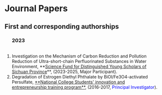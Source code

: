 # Journal Papers    

## First and corresponding authorships    

<ol>
  




### 2023    
<br>
<li>Investigation on the Mechanism of Carbon Reduction and Pollution Reduction of Ultra-short-chain Perfluorinated Substances in Water Environment, **<u>Science Fund for Distinguished Young Scholars of Sichuan Province</u>**, (2023-2025, Major Participant).</li> 








<li>Degradation of Estrogen Diethyl Phthalate by BiOI/Fe3O4-activated Persulfate, <u>**National College Students' innovation and entrepreneurship training program**</u>, (2016-2017, <font color=#0000ff>Principal Investigator</font>).</li> 



</ol>

